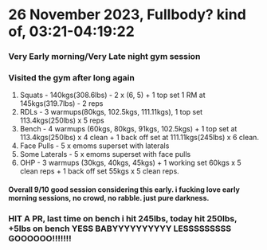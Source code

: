 # 26 November 2023, Fullbody? kind of, 03:21-04:19:22
### Very Early morning/Very Late night gym session
### Visited the gym after long again
1. Squats - 140kgs(308.6lbs) - 2 x (6, 5) + 1 top set 1 RM at 145kgs(319.7lbs) - 2 reps
2. RDLs - 3 warmups(80kgs, 102.5kgs, 111.11kgs), 1 top set 113.4kgs(250lbs) x 5 reps 
3. Bench - 4 warmups (60kgs, 80kgs, 91kgs, 102.5kgs) + 1 top set at 113.4kgs(250lbs) x 4 clean + 1 back off set at 111.11kgs(245lbs) x 6 clean.
4. Face Pulls - 5 x emoms superset with laterals
5. Some Laterals - 5 x emoms superset with face pulls
6. OHP - 3 warmups (30kgs, 40kgs, 45kgs) + 1 working set 60kgs x 5 clean reps + 1 back off set 55kgs x 5 clean reps.

#### Overall 9/10 good session considering this early. i fucking love early morning sessions, no crowd, no rabble. just pure darkness.
### HIT A PR, last time on bench i hit 245lbs, today hit 250lbs, +5lbs on bench YESS BABYYYYYYYYYY LESSSSSSSSS GOOOOOO!!!!!!!

